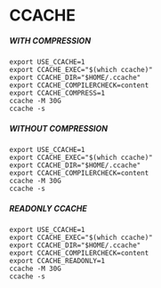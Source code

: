 
# CCACHE
##### WITH COMPRESSION 
```
export USE_CCACHE=1
export CCACHE_EXEC="$(which ccache)"
export CCACHE_DIR="$HOME/.ccache"
export CCACHE_COMPILERCHECK=content
export CCACHE_COMPRESS=1
ccache -M 30G
ccache -s
```
##### WITHOUT COMPRESSION
```
export USE_CCACHE=1
export CCACHE_EXEC="$(which ccache)"
export CCACHE_DIR="$HOME/.ccache"
export CCACHE_COMPILERCHECK=content
ccache -M 30G
ccache -s
```
##### READONLY CCACHE
```
export USE_CCACHE=1
export CCACHE_EXEC="$(which ccache)"
export CCACHE_DIR="$HOME/.ccache"
export CCACHE_COMPILERCHECK=content
export CCACHE_READONLY=1
ccache -M 30G
ccache -s
```
